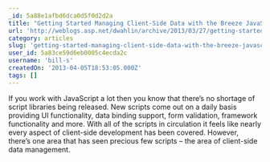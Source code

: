 ```yaml
---
_id: 5a88e1afbd6dca0d5f0d2d2a
title: "Getting Started Managing Client-Side Data with the Breeze JavaScript Library"
url: 'http://weblogs.asp.net/dwahlin/archive/2013/03/27/getting-started-managing-client-side-data-with-the-breeze-javascript-library.aspx'
category: articles
slug: 'getting-started-managing-client-side-data-with-the-breeze-javascript-library-2'
user_id: 5a83ce59d6eb0005c4ecda2c
username: 'bill-s'
createdOn: '2013-04-05T18:53:05.000Z'
tags: []
---
```


<div>If you work with JavaScript a lot then you know that there’s no shortage of script libraries being released. New scripts come out on a daily basis providing UI functionality, data binding support, form validation, framework functionality and more. With all of the scripts in circulation it feels like nearly every aspect of client-side development has been covered. However, there’s one area that has seen precious few scripts – the area of client-side data management.</div>
